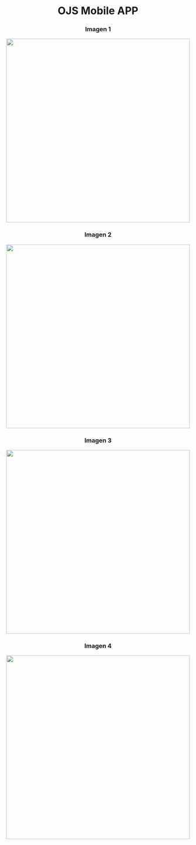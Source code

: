 <div align="center">
  <h1><strong>OJS Mobile APP</strong></h1>
</div>

<div align="center">
  <h3>Imagen 1</h3>
  <img src="https://github.com/user-attachments/assets/10c965fb-539a-4e17-adf1-b21c1088fa27" width="500"/>
</div>
<div align="center">
  <h3>Imagen 2</h3>
  <img src="https://github.com/user-attachments/assets/65696fc0-83b9-44af-9eb4-feee93fb8726" width="500"/>
</div>
<div align="center">
  <h3>Imagen 3</h3>
  <img src="https://github.com/user-attachments/assets/2b501b43-1b3e-4b98-b8bd-05fd6aa402a3" width="500"/>
</div>
<div align="center">
  <h3>Imagen 4</h3>
  <img src="https://github.com/user-attachments/assets/23bbb13f-8ac5-46c0-863d-9422f8875349" width="500"/>
</div>

